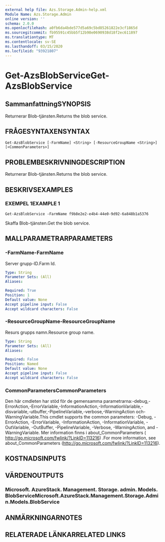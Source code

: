 ```yaml
---
external help file: Azs.Storage.Admin-help.xml
Module Name: Azs.Storage.Admin
online version: ''
schema: 2.0.0
ms.openlocfilehash: a0fb6da4bde577d5a69c5bd85261822e3cf1865d
ms.sourcegitcommit: fb95591c45bb5f12b98e0690938d18f2ec611897
ms.translationtype: MT
ms.contentlocale: sv-SE
ms.lasthandoff: 03/15/2020
ms.locfileid: "93921807"
---
```

# <span data-ttu-id="21e5f-101">Get-AzsBlobService</span><span class="sxs-lookup"><span data-stu-id="21e5f-101">Get-AzsBlobService</span></span>

## <span data-ttu-id="21e5f-102">Sammanfattning</span><span class="sxs-lookup"><span data-stu-id="21e5f-102">SYNOPSIS</span></span>
<span data-ttu-id="21e5f-103">Returnerar Blob-tjänsten.</span><span class="sxs-lookup"><span data-stu-id="21e5f-103">Returns the blob service.</span></span>

## <span data-ttu-id="21e5f-104">FRÅGESYNTAXEN</span><span class="sxs-lookup"><span data-stu-id="21e5f-104">SYNTAX</span></span>

```
Get-AzsBlobService [-FarmName] <String> [-ResourceGroupName <String>] [<CommonParameters>]
```

## <span data-ttu-id="21e5f-105">PROBLEMBESKRIVNING</span><span class="sxs-lookup"><span data-stu-id="21e5f-105">DESCRIPTION</span></span>
<span data-ttu-id="21e5f-106">Returnerar Blob-tjänsten.</span><span class="sxs-lookup"><span data-stu-id="21e5f-106">Returns the blob service.</span></span>

## <span data-ttu-id="21e5f-107">BESKRIVS</span><span class="sxs-lookup"><span data-stu-id="21e5f-107">EXAMPLES</span></span>

### <span data-ttu-id="21e5f-108">EXEMPEL 1</span><span class="sxs-lookup"><span data-stu-id="21e5f-108">EXAMPLE 1</span></span>
```
Get-AzsBlobService -FarmName f9b8e2e2-e4b4-44e0-9d92-6a848b1a5376
```

<span data-ttu-id="21e5f-109">Skaffa Blob-tjänsten.</span><span class="sxs-lookup"><span data-stu-id="21e5f-109">Get the blob service.</span></span>

## <span data-ttu-id="21e5f-110">MALLPARAMETRAR</span><span class="sxs-lookup"><span data-stu-id="21e5f-110">PARAMETERS</span></span>

### <span data-ttu-id="21e5f-111">-FarmName</span><span class="sxs-lookup"><span data-stu-id="21e5f-111">-FarmName</span></span>
<span data-ttu-id="21e5f-112">Server grupp-ID.</span><span class="sxs-lookup"><span data-stu-id="21e5f-112">Farm Id.</span></span>

```yaml
Type: String
Parameter Sets: (All)
Aliases:

Required: True
Position: 1
Default value: None
Accept pipeline input: False
Accept wildcard characters: False
```

### <span data-ttu-id="21e5f-113">-ResourceGroupName</span><span class="sxs-lookup"><span data-stu-id="21e5f-113">-ResourceGroupName</span></span>
<span data-ttu-id="21e5f-114">Resurs grupps namn.</span><span class="sxs-lookup"><span data-stu-id="21e5f-114">Resource group name.</span></span>

```yaml
Type: String
Parameter Sets: (All)
Aliases:

Required: False
Position: Named
Default value: None
Accept pipeline input: False
Accept wildcard characters: False
```

### <span data-ttu-id="21e5f-115">CommonParameters</span><span class="sxs-lookup"><span data-stu-id="21e5f-115">CommonParameters</span></span>
<span data-ttu-id="21e5f-116">Den här cmdleten har stöd för de gemensamma parametrarna:-debug,-ErrorAction,-ErrorVariable,-InformationAction,-InformationVariable,-disvariable,-utbuffer,-PipelineVariable,-verbose,-WarningAction och-WarningVariable.</span><span class="sxs-lookup"><span data-stu-id="21e5f-116">This cmdlet supports the common parameters: -Debug, -ErrorAction, -ErrorVariable, -InformationAction, -InformationVariable, -OutVariable, -OutBuffer, -PipelineVariable, -Verbose, -WarningAction, and -WarningVariable.</span></span> <span data-ttu-id="21e5f-117">Mer information finns i about_CommonParameters ( http://go.microsoft.com/fwlink/?LinkID=113216) .</span><span class="sxs-lookup"><span data-stu-id="21e5f-117">For more information, see about_CommonParameters (http://go.microsoft.com/fwlink/?LinkID=113216).</span></span>

## <span data-ttu-id="21e5f-118">KOSTNADS</span><span class="sxs-lookup"><span data-stu-id="21e5f-118">INPUTS</span></span>

## <span data-ttu-id="21e5f-119">VÄRDEN</span><span class="sxs-lookup"><span data-stu-id="21e5f-119">OUTPUTS</span></span>

### <span data-ttu-id="21e5f-120">Microsoft. AzureStack. Management. Storage. admin. Models. BlobService</span><span class="sxs-lookup"><span data-stu-id="21e5f-120">Microsoft.AzureStack.Management.Storage.Admin.Models.BlobService</span></span>

## <span data-ttu-id="21e5f-121">ANMÄRKNINGAR</span><span class="sxs-lookup"><span data-stu-id="21e5f-121">NOTES</span></span>

## <span data-ttu-id="21e5f-122">RELATERADE LÄNKAR</span><span class="sxs-lookup"><span data-stu-id="21e5f-122">RELATED LINKS</span></span>
